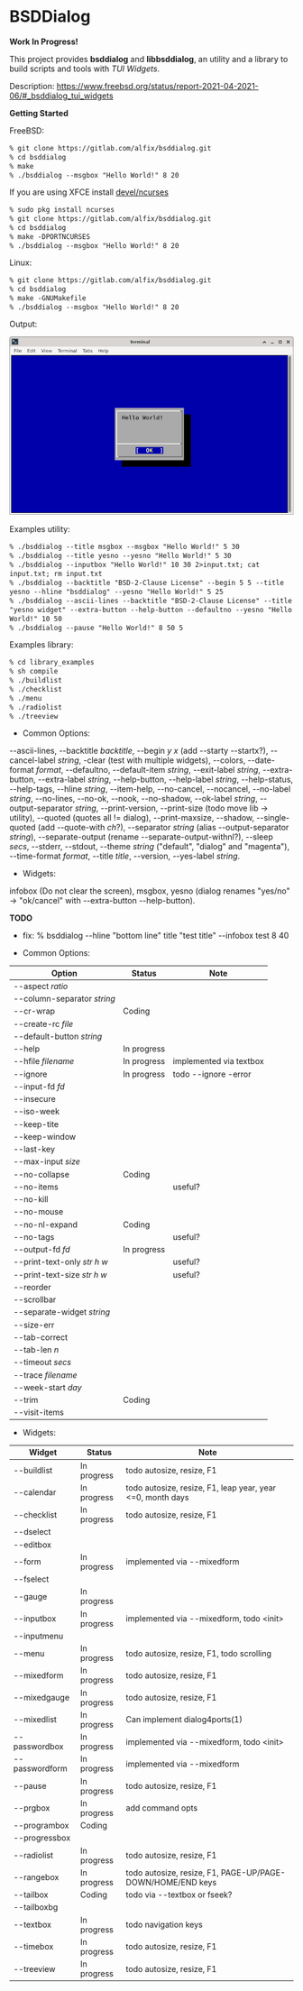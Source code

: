 # BSDDialog

**Work In Progress!**

This project provides **bsddialog** and **libbsddialog**, an utility and a
library to build scripts and tools with *TUI Widgets*.

Description:
<https://www.freebsd.org/status/report-2021-04-2021-06/#_bsddialog_tui_widgets>


**Getting Started**

FreeBSD:

```
% git clone https://gitlab.com/alfix/bsddialog.git
% cd bsddialog
% make
% ./bsddialog --msgbox "Hello World!" 8 20
```

If you are using XFCE install 
[devel/ncurses](https://www.freshports.org/devel/ncurses/)

```
% sudo pkg install ncurses
% git clone https://gitlab.com/alfix/bsddialog.git
% cd bsddialog
% make -DPORTNCURSES
% ./bsddialog --msgbox "Hello World!" 8 20
```

Linux:

```
% git clone https://gitlab.com/alfix/bsddialog.git
% cd bsddialog
% make -GNUMakefile
% ./bsddialog --msgbox "Hello World!" 8 20
```

Output:

![screenshot](screenshot.png)


Examples utility:
```
% ./bsddialog --title msgbox --msgbox "Hello World!" 5 30
% ./bsddialog --title yesno --yesno "Hello World!" 5 30
% ./bsddialog --inputbox "Hello World!" 10 30 2>input.txt; cat input.txt; rm input.txt
% ./bsddialog --backtitle "BSD-2-Clause License" --begin 5 5 --title yesno --hline "bsddialog" --yesno "Hello World!" 5 25
% ./bsddialog --ascii-lines --backtitle "BSD-2-Clause License" --title "yesno widget" --extra-button --help-button --defaultno --yesno "Hello World!" 10 50
% ./bsddialog --pause "Hello World!" 8 50 5
```

Examples library:
```
% cd library_examples
% sh compile
% ./buildlist
% ./checklist
% ./menu
% ./radiolist
% ./treeview
```

 - Common Options:
 
--ascii-lines, --backtitle *backtitle*, --begin *y x* (add --starty --startx?),
--cancel-label *string*, -clear (test with multiple widgets), --colors,
--date-format *format*, --defaultno, --default-item *string*, 
--exit-label *string*, --extra-button, --extra-label *string*, --help-button,
--help-label *string*, --help-status, --help-tags, --hline *string*,
--item-help, --no-cancel, --nocancel, --no-label *string*, --no-lines, --no-ok,
--nook, --no-shadow, --ok-label *string*, --output-separator *string*,
--print-version, --print-size (todo move lib -> utility),
--quoted (quotes all != dialog), --print-maxsize, --shadow,
--single-quoted (add --quote-with *ch*?), 
--separator *string* (alias --output-separator *string*),
--separate-output (rename --separate-output-withnl?), --sleep *secs*, --stderr,
--stdout, --theme *string* ("default", "dialog" and "magenta"),
--time-format *format*, --title *title*, --version, --yes-label *string*.

 - Widgets:
 
 infobox (Do not clear the screen), msgbox,
 yesno (dialog renames "yes/no" -> "ok/cancel" with --extra-button --help-button).


**TODO**

 * fix: % bsddialog --hline "bottom line" title "test title" --infobox test 8 40


 - Common Options:

|  Option                      | Status      | Note                            |
| ---------------------------- | ----------- | ------------------------------- |
| --aspect *ratio*             |             |                                 |
| --column-separator *string*  |             |                                 |
| --cr-wrap                    | Coding      |                                 |
| --create-rc *file*           |             |                                 |
| --default-button *string*    |             |                                 |
| --help                       | In progress |                                 |
| --hfile *filename*           | In progress | implemented via textbox         |
| --ignore                     | In progress | todo --ignore -error            |
| --input-fd *fd*              |             |                                 |
| --insecure                   |             |                                 |
| --iso-week                   |             |                                 |
| --keep-tite                  |             |                                 |
| --keep-window                |             |                                 |
| --last-key                   |             |                                 |
| --max-input *size*           |             |                                 |
| --no-collapse                | Coding      |                                 |
| --no-items                   |             | useful?                         |
| --no-kill                    |             |                                 |
| --no-mouse                   |             |                                 |
| --no-nl-expand               | Coding      |                                 |
| --no-tags                    |             | useful?                         |
| --output-fd *fd*             | In progress |                                 |
| --print-text-only *str h w*  |             | useful?                         |
| --print-text-size *str h w*  |             | useful?                         |
| --reorder                    |             |                                 |
| --scrollbar                  |             |                                 |
| --separate-widget *string*   |             |                                 |
| --size-err                   |             |                                 |
| --tab-correct                |             |                                 |
| --tab-len *n*                |             |                                 |
| --timeout *secs*             |             |                                 |
| --trace *filename*           |             |                                 |
| --week-start *day*           |             |                                 |
| --trim                       | Coding      |                                 |
| --visit-items                |             |                                 |



 - Widgets:

| Widget         | Status      | Note                                          |
|--------------- | ----------- | ----------------------------------------------|
| --buildlist    | In progress | todo autosize, resize, F1                     |
| --calendar     | In progress | todo autosize, resize, F1, leap year, year <=0, month days |
| --checklist    | In progress | todo autosize, resize, F1                     |
| --dselect      |             |                                               |
| --editbox      |             |                                               |
| --form         | In progress | implemented via --mixedform                   |
| --fselect      |             |                                               |
| --gauge        | In progress |                                               |
| --inputbox     | In progress | implemented via --mixedform, todo \<init\>    |
| --inputmenu    |             |                                               |
| --menu         | In progress | todo autosize, resize, F1, todo scrolling     |
| --mixedform    | In progress | todo autosize, resize, F1                     |
| --mixedgauge   | In progress | todo autosize, resize, F1                     |
| --mixedlist    | In progress | Can implement dialog4ports(1)                 |
| --passwordbox  | In progress | implemented via --mixedform, todo \<init\>    |
| --passwordform | In progress | implemented via --mixedform                   |
| --pause        | In progress | todo autosize, resize, F1                     |
| --prgbox       | In progress | add command opts                              |
| --programbox   | Coding      |                                               |
| --progressbox  |             |                                               |
| --radiolist    | In progress | todo autosize, resize, F1                     |
| --rangebox     | In progress | todo autosize, resize, F1, PAGE-UP/PAGE-DOWN/HOME/END keys |
| --tailbox      | Coding      | todo via --textbox or fseek?                  |
| --tailboxbg    |             |                                               |
| --textbox      | In progress | todo navigation keys                          |
| --timebox      | In progress | todo autosize, resize, F1                     |
| --treeview     | In progress | todo autosize, resize, F1                     |

